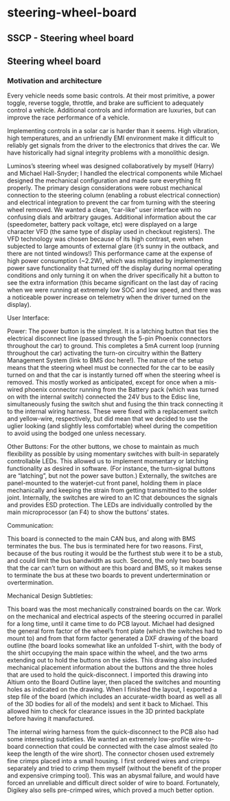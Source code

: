 # steering-wheel-board

## SSCP - Steering wheel board

## Steering wheel board

### Motivation and architecture

Every vehicle needs some basic controls. At their most primitive, a power toggle, reverse toggle, throttle, and brake are sufficient to adequately control a vehicle. Additional controls and information are luxuries, but can improve the race performance of a vehicle.

Implementing controls in a solar car is harder than it seems. High vibration, high temperatures, and an unfriendly EMI environment make it difficult to reliably get signals from the driver to the electronics that drives the car. We have historically had signal integrity problems with a monolithic design.

Luminos’s steering wheel was designed collaboratively by myself (Harry) and Michael Hall-Snyder; I handled the electrical components while Michael designed the mechanical configuration and made sure everything fit properly. The primary design considerations were robust mechanical connection to the steering column (enabling a robust electrical connection) and electrical integration to prevent the car from turning with the steering wheel removed. We wanted a clean, “car-like” user interface with no confusing dials and arbitrary gauges. Additional information about the car (speedometer, battery pack voltage, etc) were displayed on a large character VFD (the same type of display used in checkout registers). The VFD technology was chosen because of its high contrast, even when subjected to large amounts of external glare (it’s sunny in the outback, and there are not tinted windows!) This performance came at the expense of high power consumption (\~2.2W), which was mitigated by implementing power save functionality that turned off the display during normal operating conditions and only turning it on when the driver specifically hit a button to see the extra information (this became significant on the last day of racing when we were running at extremely low SOC and low speed, and there was a noticeable power increase on telemetry when the driver turned on the display).&#x20;

User Interface:

Power: The power button is the simplest. It is a latching button that ties the electrical disconnect line (passed through the 5-pin Phoenix connectors throughout the car) to ground. This completes a 5mA current loop (running throughout the car) activating the turn-on circuitry within the Battery Management System (link to BMS doc here!). The nature of the setup means that the steering wheel must be connected for the car to be easily turned on and that the car is instantly turned off when the steering wheel is removed. This mostly worked as anticipated, except for once when a mis-wired phoenix connector running from the Battery pack (which was turned on with the internal switch) connected the 24V bus to the Edisc line, simultaneously fusing the switch shut and fusing the thin track connecting it to the internal wiring harness. These were fixed with a replacement switch and yellow-wire, respectively, but did mean that we decided to use the uglier looking (and slightly less comfortable) wheel during the competition to avoid using the bodged one unless necessary.      &#x20;

Other Buttons: For the other buttons, we chose to maintain as much flexibility as possible by using momentary switches with built-in separately controllable LEDs. This allowed us to implement momentary or latching functionality as desired in software. (For instance, the turn-signal buttons are “latching”, but not the power save button.) Externally, the switches are panel-mounted to the waterjet-cut front panel, holding them in place mechanically and keeping the strain from getting transmitted to the solder joint. Internally, the switches are wired to an IC that debounces the signals and provides ESD protection. The LEDs are individually controlled by the main microprocessor (an F4) to show the buttons’ states.&#x20;

Communication:

&#x20;           This board is connected to the main CAN bus, and along with BMS terminates the bus. The bus is terminated here for two reasons. First, because of the bus routing it would be the furthest stub were it to be a stub, and could limit the bus bandwidth as such. Second, the only two boards that the car can’t turn on without are this board and BMS, so it makes sense to terminate the bus at these two boards to prevent undertermination or overtermination.  &#x20;

Mechanical Design Subtleties:

&#x20;           This board was the most mechanically constrained boards on the car. Work on the mechanical and electrical aspects of the steering occurred in parallel for a long time, until it came time to do PCB layout. Michael had designed the general form factor of the wheel’s front plate (which the switches had to mount to) and from that form factor generated a DXF drawing of the board outline (the board looks somewhat like an unfolded T-shirt, with the body of the shirt occupying the main space within the wheel, and the two arms extending out to hold the buttons on the sides. This drawing also included mechanical placement information about the buttons and the three holes that are used to hold the quick-disconnect. I imported this drawing into Altium onto the Board Outline layer, then placed the switches and mounting holes as indicated on the drawing. When I finished the layout, I exported a step file of the board (which includes an accurate-width board as well as all of the 3D bodies for all of the models) and sent it back to Michael. This allowed him to check for clearance issues in the 3D printed backplate before having it manufactured.

&#x20;           The internal wiring harness from the quick-disconnect to the PCB also had some interesting subtleties. We wanted an extremely low-profile wire-to-board connection that could be connected with the case almost sealed (to keep the length of the wire short). The connector chosen used extremely fine crimps placed into a small housing. I first ordered wires and crimps separately and tried to crimp them myself (without the benefit of the proper and expensive crimping tool). This was an abysmal failure, and would have forced an unreliable and difficult direct solder of wire to board. Fortunately, Digikey also sells pre-crimped wires, which proved a much better option.&#x20;
